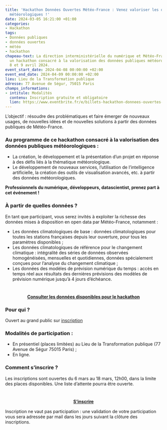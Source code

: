 ```yaml
---
title: 'Hackathon Données Ouvertes Météo-France : Venez valoriser les données publiques
  météorologiques !'
date: 2024-03-05 16:21:00 +01:00
categories:
- Hackathon
tags:
- Données publiques
- données ouvertes
- météo
- hackathon
chapeau-text: La direction interministérielle du numérique et Météo-France organisent
  un hackathon consacré à la valorisation des données publiques météorologiques les
  8 et 9 avril 2024.
event_start_date: 2024-04-08 00:00:00 +02:00
event_end_date: 2024-04-09 00:00:00 +02:00
lieu: Lieu de la Transformation publique
adresse: 77 Avenue de Ségur, 75015 Paris
champs_informations:
- intitule: Modalités
  contenu: Inscription gratuite et obligatoire
  lien: https://www.eventbrite.fr/e/billets-hackathon-donnees-ouvertes-meteo-france-836005554117
---
```


L’objectif : résoudre des problématiques et faire émerger de nouveaux usages, de nouvelles idées et de nouvelles solutions à partir des données publiques de Météo-France.

### Au programme de ce hackathon consacré à la valorisation des données publiques météorologiques :

* La création, le développement et la présentation d’un projet en réponse à des défis liés à la thématique météorologique.
* Le développement de nouveaux services, l’utilisation de l’intelligence artificielle, la création des outils de visualisation avancés, etc. à partir des données météorologiques.

**Professionnels du numérique, développeurs, datascientist, prenez part à cet événement !**

### À partir de quelles données ?
En tant que participant, vous serez invités à exploiter la richesse des données mises à disposition en open data par Météo-France, notamment :
* Les données climatologiques de base : données climatologiques pour toutes les stations françaises depuis leur ouverture, pour tous les paramètres disponibles ;
* Les données climatologiques de référence pour le changement climatique : intégralité des séries de données observées homogénéisées, mensuelles et quotidiennes, données spécialement conçues pour l’analyse du changement climatique ;
* Les données des modèles de prévision numérique du temps : accès en temps réel aux résultats des dernières prévisions des modèles de prévision numérique jusqu’à 4 jours d’échéance.

<div align="center" style="margin-bottom: 15px; margin-top: 40px"><a href="https://meteo.data.gouv.fr/" class="button" title="Consulter les données disponibles pour le hackathon - Lien externe"><b>Consulter les données disponibles pour le hackathon</b></a></div>

### Pour qui ?
Ouvert au grand public sur [inscription](https://www.eventbrite.fr/e/billets-hackathon-donnees-ouvertes-meteo-france-836005554117) 

### Modalités de participation : 
* En présentiel (places limitées) au Lieu de la Transformation publique (77 Avenue de Ségur 75015 Paris) ;
* En ligne.

### Comment s’inscrire ?
Les inscriptions sont ouvertes du 6 mars au 18 mars, 12h00, dans la limite des places disponibles. Une liste d’attente pourra être ouverte.

<div align="center" style="margin-bottom: 15px; margin-top: 40px"><a href="https://www.eventbrite.fr/e/billets-hackathon-donnees-ouvertes-meteo-france-836005554117" class="button" title="S’inscrire  - Lien externe"><b>S’inscrire </b></a></div>


Inscription ne vaut pas participation : une validation de votre participation vous sera adressée par mail dans les jours suivant la clôture des inscriptions.
